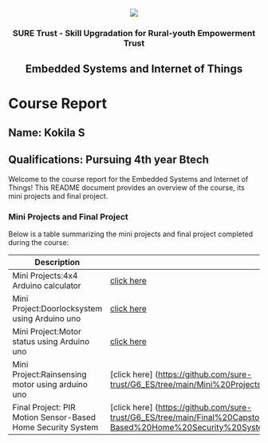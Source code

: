 <!-- PROJECT LOGO -->
<br />

<div align="center">
   <img src='https://user-images.githubusercontent.com/73131499/166115643-d3187f47-d38f-41b2-ae42-5ecbbc60de14.png' />


<h3 align="center">SURE Trust - Skill Upgradation for Rural-youth Empowerment Trust</h3>
  <h2> Embedded Systems and Internet of Things </h2>
</div>

# Course Report

## Name: Kokila S

## Qualifications: Pursuing 4th year Btech

Welcome to the course report for the Embedded Systems and Internet of Things! This README document provides an overview of the course, its mini projects and final project.

### Mini Projects and Final Project

Below is a table summarizing the mini projects and final project completed during the course:

| Description                               | Link                                    |
|-------------------------------------------|-----------------------------------------|
| Mini Projects:4x4 Arduino calculator| [click here](https://github.com/sure-trust/G6_ES/tree/main/Mini%20Projects/Kokila%20S/miniproject/4x4%20Arduino%20Calculator)| 
| Mini Project:Doorlocksystem using Arduino uno| [click here](https://github.com/sure-trust/G6_ES/tree/main/Mini%20Projects/Kokila%20S/miniproject/Doorlock%20system%20using%20Arduino%20uno)| 
| Mini Project:Motor status using Arduino uno| [click here](https://github.com/sure-trust/G6_ES/tree/main/Mini%20Projects/Kokila%20S/miniproject/Motor%20status%20using%20Arduino%20uno)|
| Mini Project:Rainsensing motor using arduino uno|[click here] (https://github.com/sure-trust/G6_ES/tree/main/Mini%20Projects/Kokila%20S/miniproject/Rain%20sensing%20motor%20using%20Arduino%20uno)|    
| Final Project: PIR Motion Sensor-Based Home Security System |[click here] (https://github.com/sure-trust/G6_ES/tree/main/Final%20Capstone%20Project/Kokila%20S/finalproject/PIR%20Motion%20Sensor-Based%20Home%20Security%20System)|      